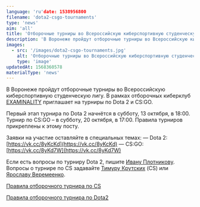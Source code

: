 ```yaml
---
language: 'ru'date: 1538956800
filename: 'dota2-csgo-tournaments'
type: 'news'
aim: 'all'
title: 'Отборочные турниры во Всероссийскую киберспортивную студенческую лигу'
description: 'В Воронеже пройдут отборочные турниры во Всероссийскую киберспортивную студенческую лигу.'
images:
  - src: '/images/dota2-csgo-tournaments.jpg'
    alt: 'Отборочные турниры во Всероссийскую киберспортивную студенческую лигу'
    type: 'image'
updatedAt: 1568360578
materialType: 'news'
---
```

В Воронеже пройдут отборочные турниры во Всероссийскую киберспортивную студенческую лигу. В рамках отборочных киберклуб [EXAMINALITY](https://vk.com/examinality) приглашает на турниры по Dota 2 и CS:GO.

Первый этап турнира по Dota 2 начнётся в субботу, 13 октября, в 18:00. Турнир по CS:GO – в субботу, 20 октября, в 17:00. Правила турниров прикреплены к этому посту.

Заявки на участие оставляйте в специальных темах: — Dota 2: [https://vk.cc/8yKcKd](https://vk.cc/8yKcKd) — CS:GO: [https://vk.cc/8yKd7W](https://vk.cc/8yKd7W)

Если есть вопросы по турниру Dota 2, пишите [Ивану Плотникову](https://vk.com/shakerdoto). Вопросы о турнире по CS задавайте [Тимуру Крутских](https://vk.com/krut_skiiikhhh) (CS) или [Ярославу Веремеенко](https://vk.com/id165749701).

[Правила отборочного турнира по CS](https://vk.com/doc24974484_477469721?hash=1840043298799f71e5&dl=be5915d69fb84d17fa)

[Правила отборочного турнира по Dota2](https://vk.com/doc24974484_477469724?hash=07e6aa2a329df5f1fb&dl=4db5c3805dbe8bf756)
